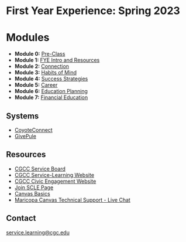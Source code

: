 # First Year Experience: Spring 2023

# Modules

- **Module 0:** [Pre-Class](modules/module_00/notes.md)
- **Module 1:** [FYE Intro and Resources](modules/module_01/notes.md)
- **Module 2:** [Connection](modules/module_02/notes.md)
- **Module 3:** [Habits of Mind](modules/module_03/notes.md)
- **Module 4:** [Success Strategies](modules/module_04/notes.md)
- **Module 5:** [Career](modules/module_05_career/notes.md)
- **Module 6:** [Education Planning](modules/module_06_education_planning/notes.md)
- **Module 7:** [Financial Education](modules/module_07_financial_education/notes.md)

## Systems 

- [CoyoteConnect](https://cgc.campuslabs.com/engage/)
- [GivePule](https://cgc.givepulse.com/)

## Resources

- [CGCC Service Board](https://r20.rs6.net/tn.jsp?f=001MPnwVMaIbqUr-MtYJVCHCyh64nBhSEG7VRj7sVymCW_Lu2eVctkerfdbMny9oHlA1WBpPLZ3sMxZJmLUbhfwDdeFO4Jfpta08ONdCb2uvwttPiVpOBJjAMCleVDg0psOrbctBhnF8OzdvHvQ68vY_g==&c=-csm_1abcN4IRLmaexHbnSeOPAgZazXVzzAe2XpkE5SWPRogqDKs9w==&ch=6qC1vf0CFxoXn-i61Y6tQ3m7aMQT0fZzuMXhMxsyopFHVfl0Vx0aLw==)
- [CGCC Service-Learning Website](https://r20.rs6.net/tn.jsp?f=001MPnwVMaIbqUr-MtYJVCHCyh64nBhSEG7VRj7sVymCW_Lu2eVctkeremRDnvISf8yWlF1dmkFMC2Tzke1hbeYibQO3mpKwg0FzISQ_jTQ6GFX7vjcjv5DdmKa7a9y3utPLwMML9-ObAcmssvvgyIvcLWv1P45aujnuO3TMHWBOSfkr3m-adqglcK48xC7-6VoOlI0hRXcaC838GZFXo2UZg==&c=-csm_1abcN4IRLmaexHbnSeOPAgZazXVzzAe2XpkE5SWPRogqDKs9w==&ch=6qC1vf0CFxoXn-i61Y6tQ3m7aMQT0fZzuMXhMxsyopFHVfl0Vx0aLw==)
- [CGCC Civic Engagement Website](https://r20.rs6.net/tn.jsp?f=001MPnwVMaIbqUr-MtYJVCHCyh64nBhSEG7VRj7sVymCW_Lu2eVctkerd_06yODVPtvdwj8htfZg_6DInRZ5uz1w9u1E3NPg73xM-u9GY9M4rakoDxsyq35tlpahwQ9m7qOnG_BVx3faEf9Cxof1POOvQAuq9EtWIZoZpMh6CYzFYNvU46ipguVjAQcyK1Z7wwDRr-JFQnqQ8g=&c=-csm_1abcN4IRLmaexHbnSeOPAgZazXVzzAe2XpkE5SWPRogqDKs9w==&ch=6qC1vf0CFxoXn-i61Y6tQ3m7aMQT0fZzuMXhMxsyopFHVfl0Vx0aLw==)
- [Join SCLE Page](https://cgc.campuslabs.com/engage/organization/slce)
- [Canvas Basics](https://community.canvaslms.com/t5/Canvas-Basics-Guide/tkb-p/basics)
- [Maricopa Canvas Technical Support - Live Chat](https://chat.edusupportcenter.com/chat/websiteChat?short_name=maricopa_hd&key=maricopahd1662)

## Contact

<service.learning@cgc.edu>
